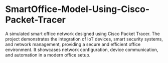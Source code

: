 # SmartOffice-Model-Using-Cisco-Packet-Tracer
A simulated smart office network designed using Cisco Packet Tracer. The project demonstrates the integration of IoT devices, smart security systems, and network management, providing a secure and efficient office environment. It showcases network configuration, device communication, and automation in a modern office setup.
